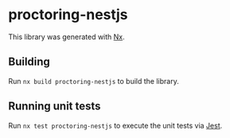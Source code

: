 # proctoring-nestjs

This library was generated with [Nx](https://nx.dev).

## Building

Run `nx build proctoring-nestjs` to build the library.

## Running unit tests

Run `nx test proctoring-nestjs` to execute the unit tests via [Jest](https://jestjs.io).
